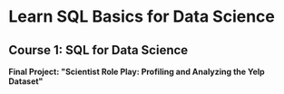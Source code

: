 # Learn SQL Basics for Data Science

## Course 1: SQL for Data Science

**Final Project: "Scientist Role Play: Profiling and Analyzing the Yelp Dataset"**




	